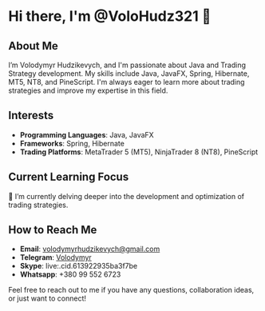 # Hi there, I'm @VoloHudz321 👋

## About Me
I’m Volodymyr Hudzikevych, and I'm passionate about Java and Trading Strategy development. My skills include Java, JavaFX, Spring, Hibernate, MT5, NT8, and PineScript. I'm always eager to learn more about trading strategies and improve my expertise in this field.

## Interests
- **Programming Languages**: Java, JavaFX
- **Frameworks**: Spring, Hibernate
- **Trading Platforms**: MetaTrader 5 (MT5), NinjaTrader 8 (NT8), PineScript

## Current Learning Focus
🌱 I’m currently delving deeper into the development and optimization of trading strategies.

## How to Reach Me
- **Email**: volodymyrhudzikevych@gmail.com
- **Telegram**: [Volodymyr](https://t.me/VoloHudz)
- **Skype**: live:.cid.613922935ba3f7be
- **Whatsapp**: +380 99 552 6723

Feel free to reach out to me if you have any questions, collaboration ideas, or just want to connect!

